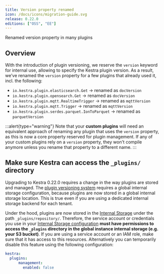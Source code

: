 ```yaml
---
title: Version property renamed
icon: /docs/icons/migration-guide.svg
release: 0.22.0
editions: ["OSS", "EE"]
---
```


Renamed version property in many plugins

## Overview

With the introduction of plugin versioning, we reserve the `version` keyword for internal use, allowing to specify the Kestra plugin version. As a result, we’ve renamed the `version` property for a few plugins that already used it, incl. the following:

- `io.kestra.plugin.elasticsearch.Get` → renamed as `docVersion`
- `io.kestra.plugin.opensearch.Get` → renamed as `docVersion`
- `io.kestra.plugin.mqtt.RealtimeTrigger` → renamed as `mqttVersion`
- `io.kestra.plugin.mqtt.Trigger` → renamed as `mqttVersion`
- `io.kestra.plugin.serdes.parquet.IonToParquet` → renamed as `parquetVersion`

:::alert{type="warning"}
Note that your **custom plugins** will need an equivalent approach of renaming any plugin that uses the `version` property, as this is now a core property reserved for plugin management. If any of your custom plugins rely on a `version` property, they won't compile anymore unless you rename that property to a different name.
:::

## Make sure Kestra can access the `_plugins/` directory

Upgrading to Kestra 0.22.0 requires a change in the way plugins are stored and managed. The [plugin versioning system](../../06.enterprise/05.instance/versioned-plugins.md) requires a global internal storage configuration, because plugins are now stored in a global internal storage location. This is true even if you are using a dedicated internal storage backend for each tenant.

Under the hood, plugins are now stored in the [Internal Storage](../../07.architecture/09.internal-storage.md) under the path `_plugins/repository/`. Therefore, the service account or credentials you use in your [Internal Storage configuration](../../configuration/index.md#internal-storage) **must have permissions to access the `_plugins` directory in the global instance internal storage (e.g. your S3 bucket)**. If you are using a service account or an IAM role, make sure that it has access to this resources. Alternatively you can temporarily disable this feature using the following configuration:

```yaml
kestra:
  plugins:
      management:
        enabled: false
```
